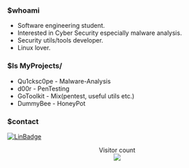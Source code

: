 ### $whoami
- Software engineering student.
- Interested in Cyber Security especially malware analysis.
- Security utils/tools developer.
- Linux lover.

### $ls MyProjects/
- Qu1cksc0pe - Malware-Analysis
- d00r - PenTesting
- GoToolkit - Mix(pentest, useful utils etc.)
- DummyBee - HoneyPot

### $contact
[![LinBadge](https://img.shields.io/badge/-M.Ali-blue?style=flat-square&logo=Linkedin&logoColor=white&link=https://www.linkedin.com/in/mehmetalikerimoglu/)](https://www.linkedin.com/in/mehmetalikerimoglu/)

<p align="center"> 
  Visitor count<br>
  <img src="https://profile-counter.glitch.me/CYB3RMX/count.svg" />
</p>
